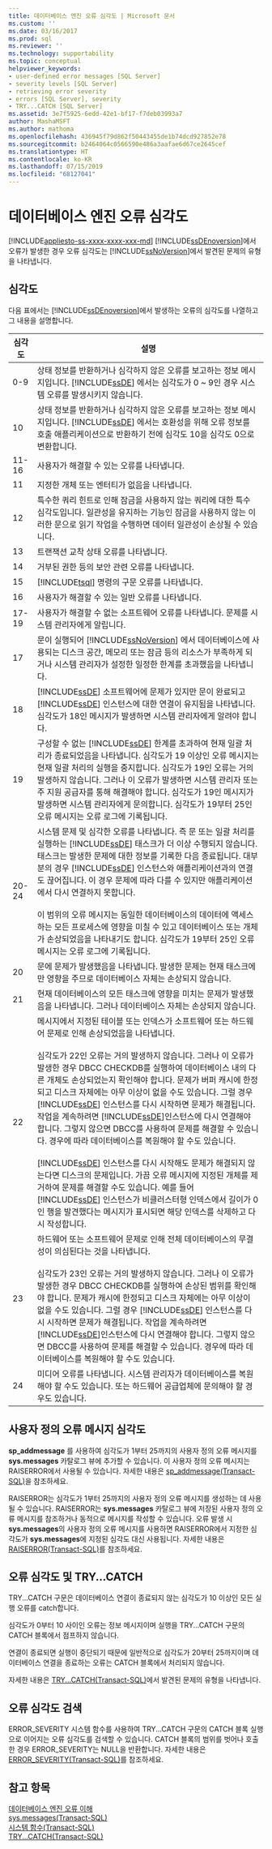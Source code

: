 ```yaml
---
title: 데이터베이스 엔진 오류 심각도 | Microsoft 문서
ms.custom: ''
ms.date: 03/16/2017
ms.prod: sql
ms.reviewer: ''
ms.technology: supportability
ms.topic: conceptual
helpviewer_keywords:
- user-defined error messages [SQL Server]
- severity levels [SQL Server]
- retrieving error severity
- errors [SQL Server], severity
- TRY...CATCH [SQL Server]
ms.assetid: 3e7f5925-6edd-42e1-bf17-f7deb03993a7
author: MashaMSFT
ms.author: mathoma
ms.openlocfilehash: 436945f79d862f50443455de1b74dcd927852e78
ms.sourcegitcommit: b2464064c0566590e486a3aafae6d67ce2645cef
ms.translationtype: HT
ms.contentlocale: ko-KR
ms.lasthandoff: 07/15/2019
ms.locfileid: "68127041"
---
```

# <a name="database-engine-error-severities"></a>데이터베이스 엔진 오류 심각도
[!INCLUDE[appliesto-ss-xxxx-xxxx-xxx-md](../../includes/appliesto-ss-xxxx-xxxx-xxx-md.md)]
  [!INCLUDE[ssDEnoversion](../../includes/ssdenoversion-md.md)]에서 오류가 발생한 경우 오류 심각도는 [!INCLUDE[ssNoVersion](../../includes/ssnoversion-md.md)]에서 발견된 문제의 유형을 나타냅니다.  
  
## <a name="levels-of-severity"></a>심각도  
 다음 표에서는 [!INCLUDE[ssDEnoversion](../../includes/ssdenoversion-md.md)]에서 발생하는 오류의 심각도를 나열하고 그 내용을 설명합니다.  
  
|심각도|설명|  
|--------------------|-----------------|  
|0-9|상태 정보를 반환하거나 심각하지 않은 오류를 보고하는 정보 메시지입니다. [!INCLUDE[ssDE](../../includes/ssde-md.md)] 에서는 심각도가 0 ~ 9인 경우 시스템 오류를 발생시키지 않습니다.|  
|10|상태 정보를 반환하거나 심각하지 않은 오류를 보고하는 정보 메시지입니다. [!INCLUDE[ssDE](../../includes/ssde-md.md)] 에서는 호환성을 위해 오류 정보를 호출 애플리케이션으로 반환하기 전에 심각도 10을 심각도 0으로 변환합니다.|  
|11-16|사용자가 해결할 수 있는 오류를 나타냅니다.|  
|11|지정한 개체 또는 엔터티가 없음을 나타냅니다.|  
|12|특수한 쿼리 힌트로 인해 잠금을 사용하지 않는 쿼리에 대한 특수 심각도입니다. 일관성을 유지하는 기능인 잠금을 사용하지 않는 이러한 문으로 읽기 작업을 수행하면 데이터 일관성이 손상될 수 있습니다.|  
|13|트랜잭션 교착 상태 오류를 나타냅니다.|  
|14|거부된 권한 등의 보안 관련 오류를 나타냅니다.|  
|15|[!INCLUDE[tsql](../../includes/tsql-md.md)] 명령의 구문 오류를 나타냅니다.|  
|16|사용자가 해결할 수 있는 일반 오류를 나타냅니다.|  
|17-19|사용자가 해결할 수 없는 소프트웨어 오류를 나타냅니다. 문제를 시스템 관리자에게 알립니다.|  
|17|문이 실행되어 [!INCLUDE[ssNoVersion](../../includes/ssnoversion-md.md)] 에서 데이터베이스에 사용되는 디스크 공간, 메모리 또는 잠금 등의 리소스가 부족하게 되거나 시스템 관리자가 설정한 일정한 한계를 초과했음을 나타냅니다.|  
|18|[!INCLUDE[ssDE](../../includes/ssde-md.md)] 소프트웨어에 문제가 있지만 문이 완료되고 [!INCLUDE[ssDE](../../includes/ssde-md.md)] 인스턴스에 대한 연결이 유지됨을 나타냅니다. 심각도가 18인 메시지가 발생하면 시스템 관리자에게 알려야 합니다.|  
|19|구성할 수 없는 [!INCLUDE[ssDE](../../includes/ssde-md.md)] 한계를 초과하여 현재 일괄 처리가 종료되었음을 나타냅니다. 심각도가 19 이상인 오류 메시지는 현재 일괄 처리의 실행을 중지합니다. 심각도가 19인 오류는 거의 발생하지 않습니다. 그러나 이 오류가 발생하면 시스템 관리자 또는 주 지원 공급자를 통해 해결해야 합니다. 심각도가 19인 메시지가 발생하면 시스템 관리자에게 문의합니다. 심각도가 19부터 25인 오류 메시지는 오류 로그에 기록됩니다.|  
|20-24|시스템 문제 및 심각한 오류를 나타냅니다. 즉 문 또는 일괄 처리를 실행하는 [!INCLUDE[ssDE](../../includes/ssde-md.md)] 태스크가 더 이상 수행되지 않습니다. 태스크는 발생한 문제에 대한 정보를 기록한 다음 종료됩니다. 대부분의 경우 [!INCLUDE[ssDE](../../includes/ssde-md.md)] 인스턴스와 애플리케이션과의 연결도 끊어집니다. 이 경우 문제에 따라 다를 수 있지만 애플리케이션에서 다시 연결하지 못합니다.<br /><br /> 이 범위의 오류 메시지는 동일한 데이터베이스의 데이터에 액세스하는 모든 프로세스에 영향을 미칠 수 있고 데이터베이스 또는 개체가 손상되었음을 나타내기도 합니다. 심각도가 19부터 25인 오류 메시지는 오류 로그에 기록됩니다.|  
|20|문에 문제가 발생했음을 나타냅니다. 발생한 문제는 현재 태스크에만 영향을 주므로 데이터베이스 자체는 손상되지 않습니다.|  
|21|현재 데이터베이스의 모든 태스크에 영향을 미치는 문제가 발생했음을 나타냅니다. 그러나 데이터베이스 자체는 손상되지 않습니다.|  
|22|메시지에서 지정된 테이블 또는 인덱스가 소프트웨어 또는 하드웨어 문제로 인해 손상되었음을 나타냅니다.<br /><br /> 심각도가 22인 오류는 거의 발생하지 않습니다. 그러나 이 오류가 발생한 경우 DBCC CHECKDB를 실행하여 데이터베이스 내의 다른 개체도 손상되었는지 확인해야 합니다. 문제가 버퍼 캐시에 한정되고 디스크 자체에는 아무 이상이 없을 수도 있습니다. 그럴 경우 [!INCLUDE[ssDE](../../includes/ssde-md.md)] 인스턴스를 다시 시작하면 문제가 해결됩니다. 작업을 계속하려면 [!INCLUDE[ssDE](../../includes/ssde-md.md)]인스턴스에 다시 연결해야 합니다. 그렇지 않으면 DBCC를 사용하여 문제를 해결할 수 있습니다. 경우에 따라 데이터베이스를 복원해야 할 수도 있습니다.<br /><br /> [!INCLUDE[ssDE](../../includes/ssde-md.md)] 인스턴스를 다시 시작해도 문제가 해결되지 않는다면 디스크의 문제입니다. 가끔 오류 메시지에 지정된 개체를 제거하여 문제를 해결할 수도 있습니다. 예를 들어 [!INCLUDE[ssDE](../../includes/ssde-md.md)] 인스턴스가 비클러스터형 인덱스에서 길이가 0인 행을 발견했다는 메시지가 표시되면 해당 인덱스를 삭제하고 다시 작성합니다.|  
|23|하드웨어 또는 소프트웨어 문제로 인해 전체 데이터베이스의 무결성이 의심된다는 것을 나타냅니다.<br /><br /> 심각도가 23인 오류는 거의 발생하지 않습니다. 그러나 이 오류가 발생한 경우 DBCC CHECKDB를 실행하여 손상된 범위를 확인해야 합니다. 문제가 캐시에 한정되고 디스크 자체에는 아무 이상이 없을 수도 있습니다. 그럴 경우 [!INCLUDE[ssDE](../../includes/ssde-md.md)] 인스턴스를 다시 시작하면 문제가 해결됩니다. 작업을 계속하려면 [!INCLUDE[ssDE](../../includes/ssde-md.md)]인스턴스에 다시 연결해야 합니다. 그렇지 않으면 DBCC를 사용하여 문제를 해결할 수 있습니다. 경우에 따라 데이터베이스를 복원해야 할 수도 있습니다.|  
|24|미디어 오류를 나타냅니다. 시스템 관리자가 데이터베이스를 복원해야 할 수도 있습니다. 또는 하드웨어 공급업체에 문의해야 할 경우도 있습니다.|  
  
## <a name="user-defined-error-message-severity"></a>사용자 정의 오류 메시지 심각도  
 **sp_addmessage** 를 사용하여 심각도가 1부터 25까지의 사용자 정의 오류 메시지를 **sys.messages** 카탈로그 뷰에 추가할 수 있습니다. 이 사용자 정의 오류 메시지는 RAISERROR에서 사용될 수 있습니다. 자세한 내용은 [sp_addmessage&#40;Transact-SQL&#41;](../../relational-databases/system-stored-procedures/sp-addmessage-transact-sql.md)을 참조하세요.  
  
 RAISERROR는 심각도가 1부터 25까지의 사용자 정의 오류 메시지를 생성하는 데 사용될 수 있습니다. RAISERROR는 **sys.messages** 카탈로그 뷰에 저장된 사용자 정의 오류 메시지를 참조하거나 동적으로 메시지를 작성할 수 있습니다. 오류 발생 시 **sys.messages**의 사용자 정의 오류 메시지를 사용하면 RAISERROR에서 지정한 심각도가 **sys.messages**에 지정된 심각도 대신 사용됩니다. 자세한 내용은 [RAISERROR&#40;Transact-SQL&#41;](../../t-sql/language-elements/raiserror-transact-sql.md)를 참조하세요.  
  
## <a name="error-severity-and-trycatch"></a>오류 심각도 및 TRY...CATCH  
 TRY...CATCH 구문은 데이터베이스 연결이 종료되지 않는 심각도가 10 이상인 모든 실행 오류를 catch합니다.  
  
 심각도가 0부터 10 사이인 오류는 정보 메시지이며 실행을 TRY...CATCH 구문의 CATCH 블록에서 점프하지 않습니다.  
  
 연결이 종료되면 실행이 중단되기 때문에 일반적으로 심각도가 20부터 25까지이며 데이터베이스 연결을 종료하는 오류는 CATCH 블록에서 처리되지 않습니다.  
  
 자세한 내용은 [TRY...CATCH&#40;Transact-SQL&#41;](../../t-sql/language-elements/try-catch-transact-sql.md)에서 발견된 문제의 유형을 나타냅니다.  
  
## <a name="retrieving-error-severity"></a>오류 심각도 검색  
 ERROR_SEVERITY 시스템 함수를 사용하여 TRY...CATCH 구문의 CATCH 블록 실행으로 이어지는 오류 심각도를 검색할 수 있습니다. CATCH 블록의 범위를 벗어나 호출한 경우 ERROR_SEVERITY는 NULL을 반환합니다. 자세한 내용은 [ERROR_SEVERITY&#40;Transact-SQL&#41;](../../t-sql/functions/error-severity-transact-sql.md)를 참조하세요.  
  
## <a name="see-also"></a>참고 항목  
 [데이터베이스 엔진 오류 이해](../../relational-databases/errors-events/understanding-database-engine-errors.md)   
 [sys.messages&#40;Transact-SQL&#41;](../../relational-databases/system-catalog-views/messages-for-errors-catalog-views-sys-messages.md)   
 [시스템 함수&#40;Transact-SQL&#41;](../../relational-databases/system-functions/system-functions-for-transact-sql.md)   
 [TRY...CATCH&#40;Transact-SQL&#41;](../../t-sql/language-elements/try-catch-transact-sql.md)  
  
  
